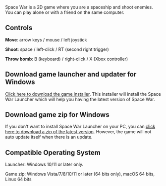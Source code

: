 Space War is a 2D game where you are a spaceship and shoot enemies.  You can play alone or with a friend on the same computer.

## Controls

**Move**: arrow keys / mouse / left joystick

**Shoot**: space / left-click / RT (second right trigger)

**Throw bomb**: B (keyboard) / right-click / X (Xbox controller)

## Download game launcher and updater for Windows

[Click here to download the game installer](https://github.com/gaziduc/space-war/raw/gh-pages/space-war-launcher-installer.exe). This installer will install the Space War Launcher which will help you having the latest version of Space War.

## Download game zip for Windows

If you don't want to install Space War Launcher on your PC, you can [click here to download a zip of the latest version](https://github.com/gaziduc/space-war/raw/gh-pages/space-war.zip). However, the game will not auto update itself when there is an update.

## Compatible Operating System

Launcher: Windows 10/11 or later only.

Game zip: Windows Vista/7/8/10/11 or later (64 bits only), macOS 64 bits, Linux 64 bits



